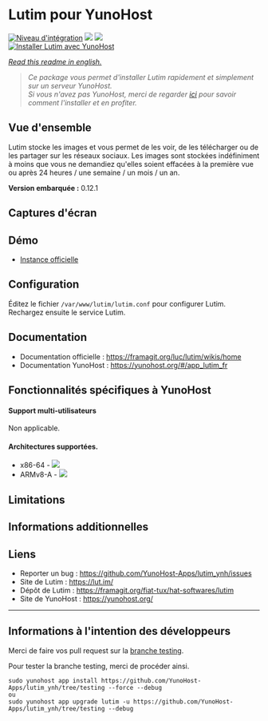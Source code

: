 # Lutim pour YunoHost

[![Niveau d'intégration](https://dash.yunohost.org/integration/lutim.svg)](https://dash.yunohost.org/appci/app/lutim) ![](https://ci-apps.yunohost.org/ci/badges/lutim.status.svg) [![](https://ci-apps.yunohost.org/ci/badges/lutim.maintain.svg)](https://github.com/YunoHost/Apps/#what-to-do-if-i-cant-maintain-my-app-anymore-)  
[![Installer Lutim avec YunoHost](https://install-app.yunohost.org/install-with-yunohost.svg)](https://install-app.yunohost.org/?app=lutim)

*[Read this readme in english.](./README.md)*

> *Ce package vous permet d'installer Lutim rapidement et simplement sur un serveur YunoHost.  
Si vous n'avez pas YunoHost, merci de regarder [ici](https://yunohost.org/#/install_fr) pour savoir comment l'installer et en profiter.*

## Vue d'ensemble

Lutim stocke les images et vous permet de les voir, de les télécharger ou de les partager sur les réseaux sociaux.
Les images sont stockées indéfiniment à moins que vous ne demandiez qu'elles soient effacées à la première vue ou après 24 heures / une semaine / un mois / un an.

**Version embarquée :** 0.12.1

## Captures d'écran

## Démo

* [Instance officielle](https://lut.im/)

## Configuration

Éditez le fichier `/var/www/lutim/lutim.conf` pour configurer Lutim.
Rechargez ensuite le service Lutim.

## Documentation

 * Documentation officielle : https://framagit.org/luc/lutim/wikis/home
 * Documentation YunoHost : https://yunohost.org/#/app_lutim_fr

## Fonctionnalités spécifiques à YunoHost

#### Support multi-utilisateurs

Non applicable.

#### Architectures supportées.

* x86-64 - [![](https://ci-apps.yunohost.org/ci/logs/lutim%20%28Apps%29.svg)](https://ci-apps.yunohost.org/ci/apps/lutim/)
* ARMv8-A - [![](https://ci-apps-arm.yunohost.org/ci/logs/lutim%20%28Apps%29.svg)](https://ci-apps-arm.yunohost.org/ci/apps/lutim/)

## Limitations

## Informations additionnelles

## Liens

 * Reporter un bug : https://github.com/YunoHost-Apps/lutim_ynh/issues
 * Site de Lutim : https://lut.im/
 * Dépôt de Lutim : https://framagit.org/fiat-tux/hat-softwares/lutim
 * Site de YunoHost : https://yunohost.org/

---

## Informations à l'intention des développeurs

Merci de faire vos pull request sur la [branche testing](https://github.com/YunoHost-Apps/lutim_ynh/tree/testing).

Pour tester la branche testing, merci de procéder ainsi.
```
sudo yunohost app install https://github.com/YunoHost-Apps/lutim_ynh/tree/testing --force --debug
ou
sudo yunohost app upgrade lutim -u https://github.com/YunoHost-Apps/lutim_ynh/tree/testing --debug
```
